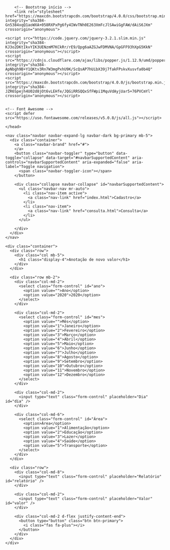 <html>
	<head>
    <meta charset="utf-8" />
		<title>Gerenciamento Financeiro</title>

		<!-- Bootstrap início -->
		<link rel="stylesheet" href="https://maxcdn.bootstrapcdn.com/bootstrap/4.0.0/css/bootstrap.min.css" integrity="sha384-Gn5384xqQ1aoWXA+058RXPxPg6fy4IWvTNh0E263XmFcJlSAwiGgFAW/dAiS6JXm" crossorigin="anonymous">

    <script src="https://code.jquery.com/jquery-3.2.1.slim.min.js" integrity="sha384-KJ3o2DKtIkvYIK3UENzmM7KCkRr/rE9/Qpg6aAZGJwFDMVNA/GpGFF93hXpG5KkN" crossorigin="anonymous"></script>
    <script src="https://cdnjs.cloudflare.com/ajax/libs/popper.js/1.12.9/umd/popper.min.js" integrity="sha384-ApNbgh9B+Y1QKtv3Rn7W3mgPxhU9K/ScQsAP7hUibX39j7fakFPskvXusvfa0b4Q" crossorigin="anonymous"></script>
    <script src="https://maxcdn.bootstrapcdn.com/bootstrap/4.0.0/js/bootstrap.min.js" integrity="sha384-JZR6Spejh4U02d8jOt6vLEHfe/JQGiRRSQQxSfFWpi1MquVdAyjUar5+76PVCmYl" crossorigin="anonymous"></script>
  

    <!-- Font Awesome -->
    <script defer src="https://use.fontawesome.com/releases/v5.0.8/js/all.js"></script>

	</head>

  <body>


    <nav class="navbar navbar-expand-lg navbar-dark bg-primary mb-5">
      <div class="container">
        <a class="navbar-brand" href="#">
        </a>
        <button class="navbar-toggler" type="button" data-toggle="collapse" data-target="#navbarSupportedContent" aria-controls="navbarSupportedContent" aria-expanded="false" aria-label="Toggle navigation">
          <span class="navbar-toggler-icon"></span>
        </button>

        <div class="collapse navbar-collapse" id="navbarSupportedContent">
          <ul class="navbar-nav mr-auto">
            <li class="nav-item active">
              <a class="nav-link" href="index.html">Cadastro</a>
            </li>
            <li class="nav-item">
              <a class="nav-link" href="consulta.html">Consulta</a>
            </li>
          </ul>
          
        </div>
      </div>
    </nav>

    <div class="container">
      <div class="row">
        <div class="col mb-5">
          <h1 class="display-4">Anotação de novo valor</h1>
        </div>
      </div>

      <div class="row mb-2">
        <div class="col-md-2">
          <select class="form-control" id="ano">
            <option value="">Ano</option>
            <option value="2020">2020</option>
          </select>
        </div>

        <div class="col-md-2">
          <select class="form-control" id="mes">
            <option value="">Mês</option>
            <option value="1">Janeiro</option>
            <option value="2">Fevereiro</option>
            <option value="3">Março</option>
            <option value="4">Abril</option>
            <option value="5">Maio</option>
            <option value="6">Junho</option>
            <option value="7">Julho</option>
            <option value="8">Agosto</option>
            <option value="9">Setembro</option>
            <option value="10">Outubro</option>
            <option value="11">Novembro</option>
            <option value="12">Dezembro</option>
          </select>
        </div>
        
        <div class="col-md-2">
          <input type="text" class="form-control" placeholder="Dia" id="dia" />
        </div>

        <div class="col-md-6">
          <select class="form-control" id="Área">
            <option>Área</option>
            <option value="1">Alimentação</option>
            <option value="2">Educação</option>
            <option value="3">Lazer</option>
            <option value="4">Saúde</option>
            <option value="5">Transporte</option>
          </select>
        </div>
      </div>

      <div class="row">
        <div class="col-md-8">
          <input type="text" class="form-control" placeholder="Relatório" id="relatório" />
        </div>

        <div class="col-md-2">
          <input type="text" class="form-control" placeholder="Valor" id="valor" />
        </div>

        <div class="col-md-2 d-flex justify-content-end">
          <button type="button" class="btn btn-primary">
            <i class="fas fa-plus"></i>
          </button>
        </div>
      </div>
    </div>
  </body>	

</html>
